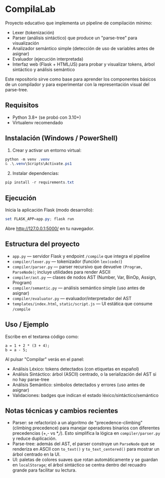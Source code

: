
# CompilaLab

Proyecto educativo que implementa un pipeline de compilación mínimo:

- Lexer (tokenización)
- Parser (análisis sintáctico) que produce un "parse-tree" para visualización
- Analizador semántico simple (detección de uso de variables antes de asignar)
- Evaluador (ejecución interpretada)
- Interfaz web (Flask + HTML/JS) para probar y visualizar tokens, árbol sintáctico y análisis semántico

Este repositorio sirve como base para aprender los componentes básicos de un compilador
y para experimentar con la representación visual del parse-tree.

Requisitos
----------

- Python 3.8+ (se probó con 3.10+)
- Virtualenv recomendado

Instalación (Windows / PowerShell)
---------------------------------

1. Crear y activar un entorno virtual:

```powershell
python -m venv .venv
& .\.venv\Scripts\Activate.ps1
```

2. Instalar dependencias:

```powershell
pip install -r requirements.txt
```

Ejecución
---------

Inicia la aplicación Flask (modo desarrollo):

```powershell
set FLASK_APP=app.py; flask run
```

Abre http://127.0.0.1:5000/ en tu navegador.


Estructura del proyecto
-----------------------

- `app.py` — servidor Flask y endpoint `/compile` que integra el pipeline
- `compiler/lexer.py` — tokenizador (función `lex(code)`) 
- `compiler/parser.py` — parser recursivo que devuelve `(Program, ParseNode)`; incluye utilidades para render ASCII
- `compiler/ast.py` — clases de nodos AST (Number, Var, BinOp, Assign, Program)
- `compiler/semantic.py` — análisis semántico simple (uso antes de asignar)
- `compiler/evaluator.py` — evaluador/interpretador del AST
- `templates/index.html`, `static/script.js` — UI estática que consume `/compile`

Uso / Ejemplo
-------------

Escribe en el textarea código como:

```text
a = 1 + 2 * (3 + 4);
b = a - 5;
```

Al pulsar "Compilar" verás en el panel:
- Análisis Léxico: tokens detectados (con etiquetas en español)
- Análisis Sintáctico: árbol (ASCII) centrado, o la serialización del AST si no hay parse-tree
- Análisis Semántico: símbolos detectados y errores (uso antes de asignar)
- Validaciones: badges que indican el estado léxico/sintáctico/semántico

Notas técnicas y cambios recientes
---------------------------------

- Parser: se refactorizó a un algoritmo de "precedence-climbing" (climbing precedence) para manejar
  operadores binarios con diferentes precedencias (+,- vs *,/). Esto simplifica la lógica
  en `compiler/parser.py` y reduce duplicación.
- Parse-tree: además del AST, el parser construye un `ParseNode` que se renderiza en ASCII
  con `to_text()` y `to_text_centered()` para mostrar un árbol centrado en la UI.
- UI: paletas de colores suaves que rotan automáticamente y se guardan en `localStorage`; el
  árbol sintáctico se centra dentro del recuadro grande para facilitar su lectura.


